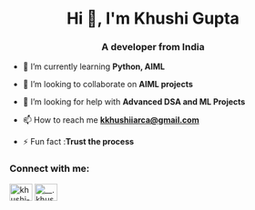 <h1 align="center">Hi 👋, I'm Khushi Gupta</h1>
<h3 align="center">A developer from India</h3>

- 🌱 I’m currently learning **Python, AIML**

- 👯 I’m looking to collaborate on **AIML projects**

- 🤝 I’m looking for help with **Advanced DSA and ML Projects**

- 📫 How to reach me **kkhushiiarca@gmail.com**

- ⚡ Fun fact :**Trust the process**

<h3 align="left">Connect with me:</h3>
<p align="left">
<a href="https://linkedin.com/in/khushi-gupta-8b6308247" target="blank"><img align="center" src="https://raw.githubusercontent.com/rahuldkjain/github-profile-readme-generator/master/src/images/icons/Social/linked-in-alt.svg" alt="khushi-gupta-8b6308247" height="30" width="40" /></a>
<a href="https://instagram.com/__.khushi.19" target="blank"><img align="center" src="https://raw.githubusercontent.com/rahuldkjain/github-profile-readme-generator/master/src/images/icons/Social/instagram.svg" alt="__.khushi.19" height="30" width="40" /></a>
</p>
